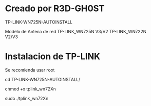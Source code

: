 # Creado por R3D-GH0ST 

TP-LINK-WN725N-AUTOINSTALL 

Modelo de Antena de red TP-LINK_WN725N V3/V2 TP-LINK_WN722N V2/V3

# Instalacion de TP-LINK

Se recomienda usar root

cd TP-LINK-WN725N-AUTOINSTALL/

chmod +x tplink_wn72Xn

sudo ./tplink_wn72Xn
